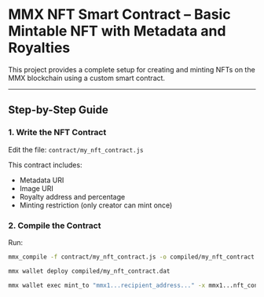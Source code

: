 # MMX NFT Smart Contract – Basic Mintable NFT with Metadata and Royalties

This project provides a complete setup for creating and minting NFTs on the MMX blockchain using a custom smart contract.

---

## Step-by-Step Guide

### 1. Write the NFT Contract

Edit the file: `contract/my_nft_contract.js`

This contract includes:

- Metadata URI
- Image URI
- Royalty address and percentage
- Minting restriction (only creator can mint once)

### 2. Compile the Contract

Run:

```bash
mmx_compile -f contract/my_nft_contract.js -o compiled/my_nft_contract.dat
```

```bash
mmx wallet deploy compiled/my_nft_contract.dat
```

```bash
mmx wallet exec mint_to "mmx1...recipient_address..." -x mmx1...nft_contract...
```